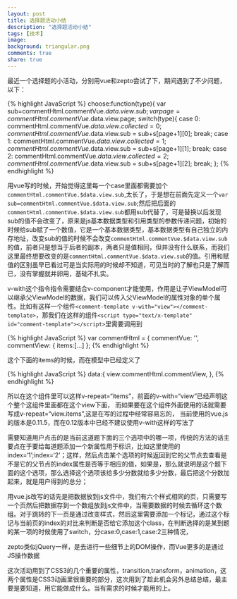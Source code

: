 ```yaml
---
layout: post
title: 选择题活动小结
description: "选择题活动小结"
tags: [技术]
image:
background: triangular.png
comments: true
share: true
---
```


最近一个选择题的小活动，分别用vue和zepto尝试了下，期间遇到了不少问题，以下：

{% highlight JavaScript %}
choose:function(type){
                    var sub=commentHtml.commentVue.$data.view.sub;
                    var page = commentHtml.commentVue.$data.view.page;
                    switch(type){
                        case 0:
                            commentHtml.commentVue.$data.view.collected = 0;
                            commentHtml.commentVue.$data.view.sub = sub+s[page+1][0];
                            break;
                        case 1:
                            commentHtml.commentVue.$data.view.collected = 1;
                            commentHtml.commentVue.$data.view.sub = sub+s[page+1][1];
                            break;
                        case 2:
                            commentHtml.commentVue.$data.view.collected = 2;
                            commentHtml.commentVue.$data.view.sub = sub+s[page+1][2];
                            break;
                    };
{% endhighlight %}

<!--more-->

用vue写的时候，开始觉得这里每一个case里面都需要加个```commentHtml.commentVue.$data.view.sub```,太长了，于是想在前面先定义一个```var sub=commentHtml.commentVue.$data.view.sub```;然后把后面的```commentHtml.commentVue.$data.view.sub```都用sub代替了，可是替换以后发现sub的值不会改变了，原来是js基本数据类型和引用类型的参数传递问题，初始的时候给sub赋了一个数值，它是一个基本数据类型，基本数据类型有自己独立的内存地址，改变sub的值的时候不会改变```commentHtml.commentVue.$data.view.sub```的值，前者只是想当于后者的副本，两者只是值相同，但并没有什么联系，而我们这里最终想要改变的是```commentHtml.commentVue.$data.view.sub```的值。引用和赋值的区别虽早已看过可是当实际用的时候却不知道，可见当时的了解也只是了解而已，没有掌握就并卵用，基础不扎实。

v-with这个指令指令需要结合v-component才能使用，作用是让子ViewModel可以继承父ViewModel的数据，我们可以传入父ViewModel的属性对象的单个属性。比如有这样一个组件```<comment-template v-with="view"></comment-template>```，那我们在这样的组件```<script type="text/x-template" id="comment-template"></script>```里需要调用到

{% highlight JavaScript %}
var commentHtml = {
	commentVue: '',
	commentView: {
	items:[…]
};
{% endhighlight %}

这个下面的items的时候，而在模型中已经定义了

{% highlight JavaScript %}
data:{
	view:commentHtml.commentView,
},
{% endhighlight %}

所以在这个组件里可以这样v-repeat=“items”，前面的v-with=“view”已经声明这个整个这组件里面都在这个view下面，
而如果要在这个组件外面使用的话就需要写成v-repeat=“view.items”,这是在写的过程中经常容易忘的，
当前使用的vue.js的版本是0.11.5，而在0.12版本中已经不建议使用v-with这样的写法了

需要知道用户点击的是当前这道题下面的三个选项中的哪一项，传统的方法的话主要点在于要给每道题添加一个新属性用于标识，比如这里使用的index=‘1’;index=‘2’；这样，然后点击某个选项的时候返回到它的父节点去查看是不是它的父节点的index属性是否等于相应的值，如果是，那么就说明是这个题下面的这个选项，那么选择这个选项该给多少分数就给多少分数，最后把这个分数加起来，就是用户得到的总分；

用vue.js改写的话先是把数据放到js文件中，我们有六个样式相同的页，只需要写一个页然后把数据存到一个数组放到js文件中，当需要数据的时候去循环这个数组。对于跳转的下一页是通过改变样式，然后这里需要添加一个标记，通过这个标记与当前页的index的对比来判断是否给它添加这个class，在判断选择的是某到题的某一项的时候使用了switch，分case:0,case:1,case:2三种情况，

zepto类似jQuery一样，是去进行一些细节上的DOM操作，而Vue更多的是通过JS操作数据

这次活动用到了CSS3的几个重要的属性，transition,transform，animation，这两个属性是CSS3动画里很重要的部分，这次用到了趁此机会另外总结总结，最主要是要知道，用它能做成什么。当有需求的时候才能用的上。
